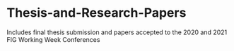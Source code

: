 # Thesis-and-Research-Papers
Includes final thesis submission and papers accepted to the 2020 and 2021 FIG Working Week Conferences

